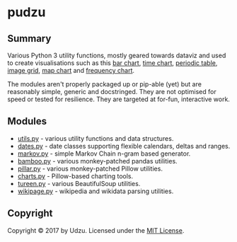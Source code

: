 # pudzu

## Summary

Various Python 3 utility functions, mostly geared towards dataviz and used to create visualisations such as this [bar chart](https://raw.githubusercontent.com/Udzu/pudzu/master/dataviz/output/ukelections.png), [time chart](https://raw.githubusercontent.com/Udzu/pudzu/master/dataviz/output/g7.png), [periodic table](https://raw.githubusercontent.com/Udzu/pudzu/master/dataviz/output/periodic.png), [image grid](https://raw.githubusercontent.com/Udzu/pudzu/master/dataviz/output/40under40.png), [map chart](https://raw.githubusercontent.com/Udzu/pudzu/master/dataviz/output/femaleleaders.png) and [frequency chart](https://raw.githubusercontent.com/Udzu/pudzu/master/dataviz/output/markovtext_wikienglish.png).

The modules aren't properly packaged up or pip-able (yet) but are reasonably simple, generic and docstringed. They are not optimised for speed or tested for resilience. They are targeted at for-fun, interactive work.

## Modules

- [utils.py](utils.md) - various utility functions and data structures.
- [dates.py](dates.md) - date classes supporting flexible calendars, deltas and ranges.
- [markov.py](markov.md) - simple Markov Chain n-gram based generator.
- [bamboo.py](bamboo.md) - various monkey-patched pandas utilities.
- [pillar.py](pillar.md) - various monkey-patched Pillow utilities.
- [charts.py](charts.md) - Pillow-based charting tools.
- [tureen.py](tureen.md) - various BeautifulSoup utilities.
- [wikipage.py](wikipage.md) - wikipedia and wikidata parsing utilities.

## Copyright

Copyright © 2017 by Udzu. Licensed under the [MIT License](LICENSE).

